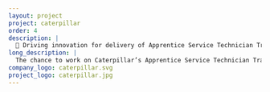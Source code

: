 ```yaml
---
layout: project
project: caterpillar
order: 4
description: |
  🚜 Driving innovation for delivery of Apprentice Service Technician Training program modules
long_description: |
  The chance to work on Caterpillar’s Apprentice Service Technician Training program modules provided me with extensive experience in long documents typesetting and technical drawing. Proactively contributing innovative ideas to drive productivity and quality, I worked on introducing ebook format to the materials – prior to which were only available in PDF format.
company_logo: caterpillar.svg
project_logo: caterpillar.jpg
---
```

